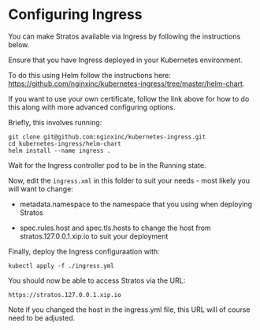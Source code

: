 # Configuring Ingress

You can make Stratos available via Ingress by following the instructions below.

Ensure that you have Ingress deployed in your Kubernetes environment.

To do this using Helm follow the instructions here: https://github.com/nginxinc/kubernetes-ingress/tree/master/helm-chart.

If you want to use your own certificate, follow the link above for how to do this along with more advanced configuring options.

Briefly, this involves running:

```
git clone git@github.com:nginxinc/kubernetes-ingress.git
cd kubernetes-ingress/helm-chart
helm install --name ingress .
```

Wait for the Ingress controller pod to be in the Running state.

Now, edit the `ingress.xml` in this folder to suit your needs - most likely you will want to change:

- metadata.namespace to the namespace that you using when deploying Stratos

- spec.rules.host and spec.tls.hosts to change the host from stratos.127.0.0.1.xip.io to suit your deployment

Finally, deploy the Ingress configuraation with:

```
kubectl apply -f ./ingress.yml
```

You should now be able to access Stratos via the URL:

```
https://stratos.127.0.0.1.xip.io
```

Note if you changed the host in the ingress.yml file, this URL will of course need to be adjusted.